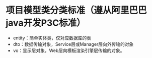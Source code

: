 # 项目模型类分类标准（遵从阿里巴巴java开发P3C标准）
* entity：简单实体类，仅对应数据库的表
* dto：数据传输对象，Service层或Manager层向外传输的对象
* vo：显示层对象，Web层向模板渲染引擎层传输的对象。